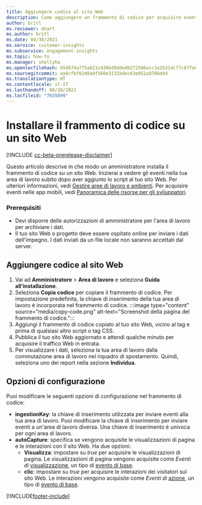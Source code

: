 ```yaml
---
title: Aggiungere codice al sito Web
description: Come aggiungere un frammento di codice per acquisire eventi sul tuo sito Web.
author: britl
ms.reviewer: mhart
ms.author: britl
ms.date: 04/30/2021
ms.service: customer-insights
ms.subservice: engagement-insights
ms.topic: how-to
ms.manager: shellyha
ms.openlocfilehash: b5467da775a621c436bd9ddedb272506acc1e2b31dcf7c87feb5dd11e2daae2b
ms.sourcegitcommit: aa0cfbf6240a9f560e3131bdec63e051a8786dd4
ms.translationtype: HT
ms.contentlocale: it-IT
ms.lasthandoff: 08/10/2021
ms.locfileid: "7035099"
---
```

# <a name="install-the-code-snippet-on-a-website"></a>Installare il frammento di codice su un sito Web

[!INCLUDE [cc-beta-prerelease-disclaimer](includes/cc-beta-prerelease-disclaimer.md)]

Questo articolo descrive in che modo un amministratore installa il frammento di codice su un sito Web. Inizierai a vedere gli eventi nella tua area di lavoro subito dopo aver aggiunto lo script al tuo sito Web. Per ulteriori informazioni, vedi [Gestire aree di lavoro e ambienti](manage-environments-workspaces.md). Per acquisire eventi nelle app mobili, vedi [Panoramica delle risorse per gli sviluppatori](developer-resources.md).


### <a name="prerequisites"></a>Prerequisiti

* Devi disporre delle autorizzazioni di amministratore per l'area di lavoro per archiviare i dati.
* Il tuo sito Web o progetto deve essere ospitato online per inviare i dati dell'impegno. I dati inviati da un file locale non saranno accettati dal server.


## <a name="add-code-to-your-website"></a>Aggiungere codice al sito Web
1.  Vai ad **Amministratore** > **Area di lavoro** e seleziona **Guida all'installazione**.
1. Seleziona **Copia codice** per copiare il frammento di codice. Per impostazione predefinita, la chiave di inserimento della tua area di lavoro è incorporata nel frammento di codice.
:::image type="content" source="media/copy-code.png" alt-text="Screenshot della pagina del frammento di codice.":::
3. Aggiungi il frammento di codice copiato al tuo sito Web, vicino al <head> tag e prima di qualsiasi altro script o tag CSS.
4.  Pubblica il tuo sito Web aggiornato e attendi qualche minuto per acquisire il traffico Web in entrata.
5.  Per visualizzare i dati, seleziona la tua area di lavoro dalla commutazione area di lavoro nel riquadro di spostamento. Quindi, seleziona uno dei report nella sezione **Individua**.

## <a name="configuration-options"></a>Opzioni di configurazione

Puoi modificare le seguenti opzioni di configurazione nel frammento di codice:

- **ingestionKey**: la chiave di inserimento utilizzata per inviare eventi alla tua area di lavoro. Puoi modificare la chiave di inserimento per inviare eventi a un'area di lavoro diversa. Una chiave di inserimento è univoca per ogni area di lavoro. 
- **autoCapture**: specifica se vengono acquisite le visualizzazioni di pagina e le interazioni con il sito Web. Ha due opzioni:
    - **Visualizza**: impostare su *true* per acquisire le visualizzazioni di pagina. Le visualizzazioni di pagina vengono acquisite come *Eventi di* [visualizzazione](glossary.md#event), un tipo di [evento di base](glossary.md#base-event).
    - **clic**: impostare su *true* per acquisire le interazioni dei visitatori sul sito Web. Le interazioni vengono acquisite come *Eventi di* [azione](glossary.md#event), un tipo di [evento di base](glossary.md#base-event).

[!INCLUDE[footer-include](../includes/footer-banner.md)]
